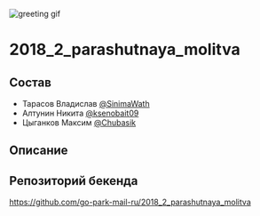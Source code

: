 ![greeting gif](https://user-images.githubusercontent.com/13205087/46262992-f62c1480-c511-11e8-869f-73b603715f83.gif)

# 2018_2_parashutnaya_molitva

## Состав


- Тарасов Владислав [@SinimaWath](https://github.com/SinimaWath)
- Алтунин Никита [@ksenobait09](https://github.com/ksenobait09)
- Цыганков Максим [@Chubasik](https://github.com/Chubasik)

## Описание


## Репозиторий бекенда

https://github.com/go-park-mail-ru/2018_2_parashutnaya_molitva
